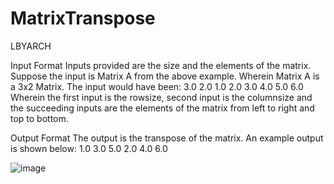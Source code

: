 # MatrixTranspose
LBYARCH

Input Format
Inputs provided are the size and the elements of the matrix. Suppose the input is Matrix A from
the above example. Wherein Matrix A is a 3x2 Matrix. The input would have been:
3.0
2.0
1.0
2.0
3.0
4.0
5.0
6.0
Wherein the first input is the rowsize, second input is the columnsize and the succeeding inputs
are the elements of the matrix from left to right and top to bottom.

Output Format
The output is the transpose of the matrix. An example output is shown below:
1.0 3.0 5.0
2.0 4.0 6.0

![image](https://github.com/vmarissaann/MatrixTranspose/assets/105406160/5b5907c6-d2fa-4ebb-b4f7-03a7706e1b35)
